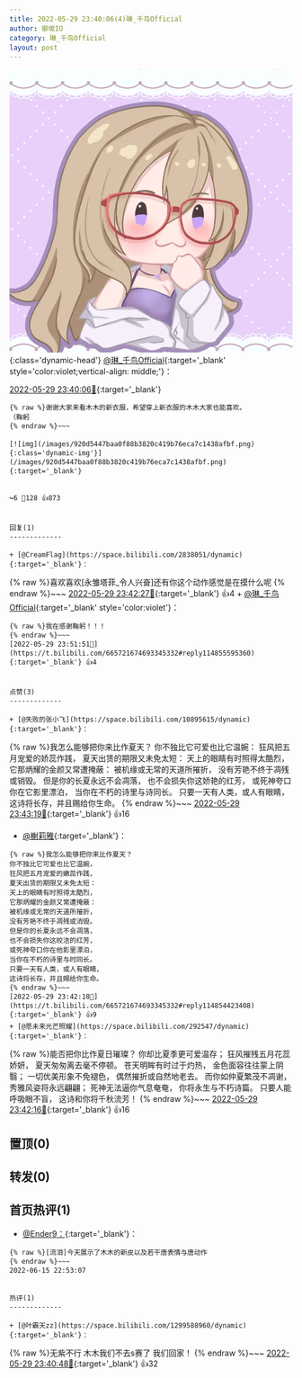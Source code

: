 ```yaml
---
title: 2022-05-29 23:40:06(4)琳_千鸟Official
author: 御坂IO
category: 琳_千鸟Official
layout: post
---
```


![img](/images/c0a88f85ebd0d056f37b114e0748e69556c8b488.jpg){:class='dynamic-head'}
[@琳_千鸟Official](https://space.bilibili.com/1620923329/dynamic){:target='_blank' style='color:violet;vertical-align: middle;'}：

[2022-05-29 23:40:06🔗](https://t.bilibili.com/665721674693345332){:target='_blank'}

~~~
{% raw %}谢谢大家来看木木的新衣服，希望穿上新衣服的木木大家也能喜欢。
（鞠躬
{% endraw %}~~~

[![img](/images/920d5447baa0f88b3820c419b76eca7c1438afbf.png){:class='dynamic-img'}](/images/920d5447baa0f88b3820c419b76eca7c1438afbf.png){:target='_blank'}


↪️6 💬128 👍873


回复(1)
-------------

+ [@CreamFlag](https://space.bilibili.com/2838051/dynamic){:target='_blank'}：
~~~
{% raw %}喜欢喜欢[永雏塔菲_令人兴奋]还有你这个动作感觉是在摸什么呢
{% endraw %}~~~
[2022-05-29 23:42:27🔗](https://t.bilibili.com/665721674693345332#reply114854430736){:target='_blank'} 👍4
    + [@琳_千鸟Official](https://space.bilibili.com/1620923329/dynamic){:target='_blank' style='color:violet'}：
~~~
{% raw %}我在感谢鞠躬！！！
{% endraw %}~~~
[2022-05-29 23:51:51🔗](https://t.bilibili.com/665721674693345332#reply114855595360){:target='_blank'} 👍4


点赞(3)
-------------

+ [@失败的张小飞](https://space.bilibili.com/10895615/dynamic){:target='_blank'}：
~~~
{% raw %}我怎么能够把你来比作夏天？ 你不独比它可爱也比它温婉： 狂风把五月宠爱的娇蕊作践， 夏天出赁的期限又未免太短： 天上的眼睛有时照得太酷烈， 它那炳耀的金颜又常遭掩蔽： 被机缘或无常的天道所摧折， 没有芳艳不终于凋残或销毁。 但是你的长夏永远不会凋落， 也不会损失你这娇艳的红芳， 或死神夸口你在它影里漂泊， 当你在不朽的诗里与诗同长。 只要一天有人类，或人有眼睛， 这诗将长存，并且赐给你生命。
{% endraw %}~~~
[2022-05-29 23:43:19🔗](https://t.bilibili.com/665721674693345332#reply114854528272){:target='_blank'} 👍16
+ [@榭莉雅](https://space.bilibili.com/305177977/dynamic){:target='_blank'}：
~~~
{% raw %}我怎么能够把你来比作夏天？
你不独比它可爱也比它温婉，
狂风把五月宠爱的嫩蕊作践，
夏天出赁的期限又未免太短：
天上的眼睛有时照得太酷烈，
它那炳耀的金颜又常遭掩蔽：
被机缘或无常的天道所摧折，
没有芳艳不终于凋残或消毁。
但是你的长夏永远不会凋落，
也不会损失你这皎洁的红芳，
或死神夸口你在他影里漂泊，
当你在不朽的诗里与时同长。
只要一天有人类，或人有眼睛，
这诗将长存，并且赐给你生命。
{% endraw %}~~~
[2022-05-29 23:42:18🔗](https://t.bilibili.com/665721674693345332#reply114854423408){:target='_blank'} 👍9
+ [@愿未来光芒照耀](https://space.bilibili.com/292547/dynamic){:target='_blank'}：
~~~
{% raw %}能否把你比作夏日璀璨？ 你却比夏季更可爱温存； 狂风摧残五月花蕊娇妍， 夏天匆匆离去毫不停顿。 苍天明眸有时过于灼热， 金色面容往往蒙上阴翳； 一切优美形象不免褪色， 偶然摧折或自然地老去。 而你如仲夏繁茂不凋谢， 秀雅风姿将永远翩翩； 死神无法逼你气息奄奄， 你将永生与不朽诗篇。 只要人能呼吸眼不盲， 这诗和你将千秋流芳！
{% endraw %}~~~
[2022-05-29 23:42:16🔗](https://t.bilibili.com/665721674693345332#reply114854480768){:target='_blank'} 👍16


置顶(0)
-------------



转发(0)
-------------



首页热评(1)
-------------

+ [@Ender9：](https://space.bilibili.com/1986662/dynamic){:target='_blank'}：
~~~
{% raw %}[流泪]今天展示了木木的新皮以及若干唐表情与唐动作
{% endraw %}~~~
2022-06-15 22:53:07


热评(1)
-------------

+ [@叶霸天zz](https://space.bilibili.com/1299588960/dynamic){:target='_blank'}：
~~~
{% raw %}无紫不行 木木我们不去s赛了 我们回家！
{% endraw %}~~~
[2022-05-29 23:40:48🔗](https://t.bilibili.com/665721674693345332#reply114854253072){:target='_blank'} 👍32


